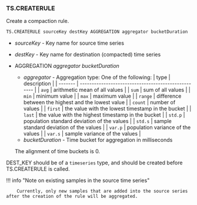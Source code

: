 ### TS.CREATERULE

Create a compaction rule.

```sql
TS.CREATERULE sourceKey destKey AGGREGATION aggregator bucketDuration
```

- _sourceKey_ - Key name for source time series
- _destKey_ - Key name for destination (compacted) time series
- AGGREGATION _aggregator_ _bucketDuration_
  - _aggregator_ - Aggregation type: One of the following:
    | type    | description                                         |
    | ------- | --------------------------------------------------- |
    | `avg`   | arithmetic mean of all values                       |
    | `sum`   | sum of all values                                   |
    | `min`   | minimum value                                       |
    | `max`   | maximum value                                       |
    | `range` | difference between the highest and the lowest value |
    | `count` | number of values                                    |
    | `first` | the value with the lowest timestamp in the bucket   |
    | `last`  | the value with the highest timestamp in the bucket  |
    | `std.p` | population standard deviation of the values         |
    | `std.s` | sample standard deviation of the values             |
    | `var.p` | population variance of the values                   |
    | `var.s` | sample variance of the values                       |
  - _bucketDuration_ - Time bucket for aggregation in milliseconds

  The alignment of time buckets is 0.

DEST_KEY should be of a `timeseries` type, and should be created before TS.CREATERULE is called.

!!! info "Note on existing samples in the source time series"
        
        Currently, only new samples that are added into the source series after the creation of the rule will be aggregated.
